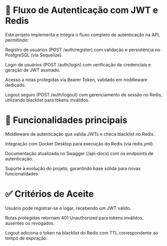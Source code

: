 # 🔐 Fluxo de Autenticação com JWT e Redis

Este projeto implementa e integra o fluxo completo de autenticação na API, permitindo:

Registro de usuários (POST /auth/register) com validação e persistência no PostgreSQL (via Sequelize).

Login de usuários (POST /auth/login) com verificação de credenciais e geração de JWT assinado.

Acesso a rotas protegidas via Bearer Token, validado em middleware dedicado.

Logout seguro (POST /auth/logout) com gerenciamento de sessão no Redis, utilizando blacklist para tokens inválidos.

# 🔑 Funcionalidades principais

Middleware de autenticação que valida JWTs e checa blacklist no Redis.

Integração com Docker Desktop para execução do Redis (via redis.yml).

Documentação atualizada no Swagger (/api-docs) com os endpoints de autenticação.

Suporte à evolução do projeto, garantindo base sólida para novas funcionalidades.

# ✅ Critérios de Aceite

Usuário pode registrar-se e logar, recebendo um JWT válido.

Rotas protegidas retornam 401 Unauthorized para tokens inválidos, ausentes ou revogados.

Logout adiciona o token na blacklist do Redis com TTL correspondente ao tempo de expiração.
